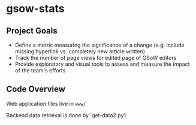 # gsow-stats

## Project Goals

* Define a metric measuring the significance of a change (e.g. include missing hyperlink vs. completely new article written)
* Track the number of page views for edited page of GSoW editors
* Provide exploratory and visual tools to assess and measure the impact of the team's efforts

## Code Overview

Web application files live in `www/`

Backend data retrieval is done by `get-data2.py1
